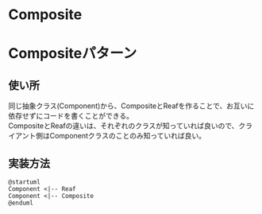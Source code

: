 # Composite

# Compositeパターン
## 使い所
同じ抽象クラス(Component)から、CompositeとReafを作ることで、お互いに依存せずにコードを書くことができる。  
CompositeとReafの違いは、それぞれのクラスが知っていれば良いので、クライアント側はComponentクラスのことのみ知っていれば良い。


## 実装方法
``` plantuml
@startuml
Component <|-- Reaf
Component <|-- Composite
@enduml
```


